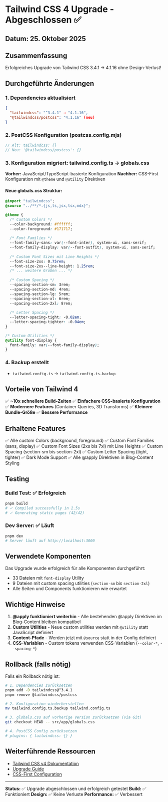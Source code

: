 # Tailwind CSS 4 Upgrade - Abgeschlossen ✅

## Datum: 25. Oktober 2025

## Zusammenfassung

Erfolgreiches Upgrade von Tailwind CSS 3.4.1 → 4.1.16 ohne Design-Verlust!

## Durchgeführte Änderungen

### 1. Dependencies aktualisiert
```json
{
  "tailwindcss": "^3.4.1" → "4.1.16",
  "@tailwindcss/postcss": "4.1.16" (neu)
}
```

### 2. PostCSS Konfiguration (postcss.config.mjs)
```js
// Alt: tailwindcss: {}
// Neu: '@tailwindcss/postcss': {}
```

### 3. Konfiguration migriert: tailwind.config.ts → globals.css

**Vorher:** JavaScript/TypeScript-basierte Konfiguration
**Nachher:** CSS-First Konfiguration mit `@theme` und `@utility` Direktiven

#### Neue globals.css Struktur:
```css
@import "tailwindcss";
@source "../**/*.{js,ts,jsx,tsx,mdx}";

@theme {
  /* Custom Colors */
  --color-background: #ffffff;
  --color-foreground: #171717;
  
  /* Font Families */
  --font-family-sans: var(--font-inter), system-ui, sans-serif;
  --font-family-display: var(--font-outfit), system-ui, sans-serif;
  
  /* Custom Font Sizes mit Line Heights */
  --font-size-2xs: 0.75rem;
  --font-size-2xs--line-height: 1.25rem;
  /* ... weitere Größen ... */
  
  /* Custom Spacing */
  --spacing-section-sm: 3rem;
  --spacing-section-md: 4rem;
  --spacing-section-lg: 5rem;
  --spacing-section-xl: 6rem;
  --spacing-section-2xl: 8rem;
  
  /* Letter Spacing */
  --letter-spacing-tight: -0.02em;
  --letter-spacing-tighter: -0.04em;
}

/* Custom Utilities */
@utility font-display {
  font-family: var(--font-family-display);
}
```

### 4. Backup erstellt
- `tailwind.config.ts` → `tailwind.config.ts.backup`

## Vorteile von Tailwind 4

✅ **~10x schnellere Build-Zeiten**
✅ **Einfachere CSS-basierte Konfiguration**
✅ **Modernere Features** (Container Queries, 3D Transforms)
✅ **Kleinere Bundle-Größe**
✅ **Bessere Performance**

## Erhaltene Features

✅ Alle custom Colors (background, foreground)
✅ Custom Font Families (sans, display)
✅ Custom Font Sizes (2xs bis 7xl) mit Line Heights
✅ Custom Spacing (section-sm bis section-2xl)
✅ Custom Letter Spacing (tight, tighter)
✅ Dark Mode Support
✅ Alle @apply Direktiven in Blog-Content Styling

## Testing

### Build Test: ✅ Erfolgreich
```bash
pnpm build
# ✓ Compiled successfully in 2.5s
# ✓ Generating static pages (42/42)
```

### Dev Server: ✅ Läuft
```bash
pnpm dev
# Server läuft auf http://localhost:3000
```

## Verwendete Komponenten

Das Upgrade wurde erfolgreich für alle Komponenten durchgeführt:
- 33 Dateien mit `font-display` Utility
- 9 Dateien mit custom spacing utilities (`section-sm` bis `section-2xl`)
- Alle Seiten und Components funktionieren wie erwartet

## Wichtige Hinweise

1. **@apply funktioniert weiterhin** - Alle bestehenden @apply Direktiven im Blog-Content bleiben kompatibel
2. **Custom Utilities** - Neue custom utilities werden mit `@utility` statt JavaScript definiert
3. **Content-Pfade** - Werden jetzt mit `@source` statt in der Config definiert
4. **CSS-Variablen** - Custom tokens verwenden CSS-Variablen (`--color-*`, `--spacing-*`)

## Rollback (falls nötig)

Falls ein Rollback nötig ist:
```bash
# 1. Dependencies zurücksetzen
pnpm add -D tailwindcss@^3.4.1
pnpm remove @tailwindcss/postcss

# 2. Konfiguration wiederherstellen
mv tailwind.config.ts.backup tailwind.config.ts

# 3. globals.css auf vorherige Version zurücksetzen (via Git)
git checkout HEAD -- src/app/globals.css

# 4. PostCSS Config zurücksetzen
# plugins: { tailwindcss: {} }
```

## Weiterführende Ressourcen

- [Tailwind CSS v4 Dokumentation](https://tailwindcss.com/docs/v4-beta)
- [Upgrade Guide](https://tailwindcss.com/docs/upgrade-guide)
- [CSS-First Configuration](https://tailwindcss.com/docs/configuration)

---

**Status:** ✅ Upgrade abgeschlossen und erfolgreich getestet
**Build:** ✅ Funktioniert
**Design:** ✅ Keine Verluste
**Performance:** ✅ Verbessert

